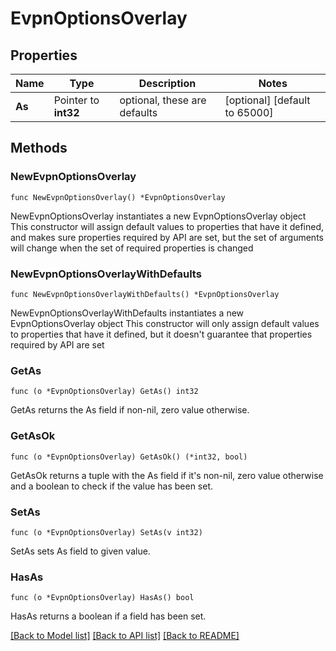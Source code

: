 # EvpnOptionsOverlay

## Properties

Name | Type | Description | Notes
------------ | ------------- | ------------- | -------------
**As** | Pointer to **int32** | optional, these are defaults | [optional] [default to 65000]

## Methods

### NewEvpnOptionsOverlay

`func NewEvpnOptionsOverlay() *EvpnOptionsOverlay`

NewEvpnOptionsOverlay instantiates a new EvpnOptionsOverlay object
This constructor will assign default values to properties that have it defined,
and makes sure properties required by API are set, but the set of arguments
will change when the set of required properties is changed

### NewEvpnOptionsOverlayWithDefaults

`func NewEvpnOptionsOverlayWithDefaults() *EvpnOptionsOverlay`

NewEvpnOptionsOverlayWithDefaults instantiates a new EvpnOptionsOverlay object
This constructor will only assign default values to properties that have it defined,
but it doesn't guarantee that properties required by API are set

### GetAs

`func (o *EvpnOptionsOverlay) GetAs() int32`

GetAs returns the As field if non-nil, zero value otherwise.

### GetAsOk

`func (o *EvpnOptionsOverlay) GetAsOk() (*int32, bool)`

GetAsOk returns a tuple with the As field if it's non-nil, zero value otherwise
and a boolean to check if the value has been set.

### SetAs

`func (o *EvpnOptionsOverlay) SetAs(v int32)`

SetAs sets As field to given value.

### HasAs

`func (o *EvpnOptionsOverlay) HasAs() bool`

HasAs returns a boolean if a field has been set.


[[Back to Model list]](../README.md#documentation-for-models) [[Back to API list]](../README.md#documentation-for-api-endpoints) [[Back to README]](../README.md)


